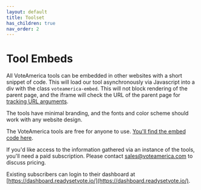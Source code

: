 ```yaml
---
layout: default
title: Toolset
has_children: true
nav_order: 2
---
```


# Tool Embeds

All VoteAmerica tools can be embedded in other websites with a short snippet of code. This will load our tool asynchronously via Javascript into a div with the class `voteamerica-embed`. This will not block rendering of the parent page, and the iframe will check the URL of the parent page for [tracking URL arguments](/embed/tracking/).

The tools have minimal branding, and the fonts and color scheme should work with any website design.

The VoteAmerica tools are free for anyone to use.  [You'll find the embed code here](https://www.voteamerica.com/embeds/).  

If you'd like access to the information gathered via an instance of the tools, you'll need a paid subscription.  Please contact [sales@voteamerica.com](mailto:sales@voteamerica.com) to discuss pricing.

Existing subscribers can login to their dashboard at [https://dashboard.readysetvote.io/](https://dashboard.readysetvote.io/).
